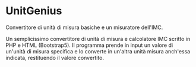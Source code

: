 # UnitGenius
Convertitore di unità di misura basiche e un misuratore dell'IMC.

Un semplicissimo convertitore di unità di misura e calcolatore IMC scritto in PHP e HTML (Bootstrap5). 
Il programma prende in input un valore di un'unità di misura specifica e lo converte in un'altra unità misura anch'essa indicata, restituendo il valore convertito.
